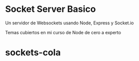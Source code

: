 # Socket Server Basico

Un servidor de Websockets usando Node, Express y Socket.io

Temas cubiertos en mi curso de Node de cero a experto
# sockets-cola

